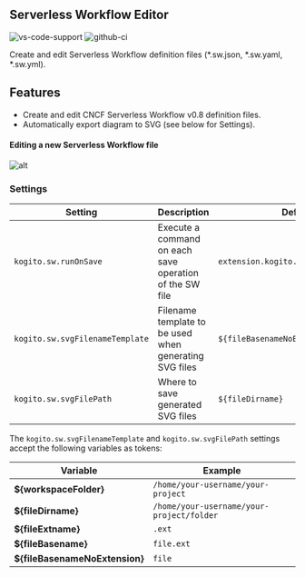 ## Serverless Workflow Editor

![vs-code-support](https://img.shields.io/badge/Visual%20Studio%20Code-1.46.0+-blue.svg)
![github-ci](https://github.com/kiegroup/kie-tools/actions/workflows/monorepo_pr_ci_full.yml/badge.svg)

Create and edit Serverless Workflow definition files (\*.sw.json, \*.sw.yaml, \*.sw.yml).

## Features

- Create and edit CNCF Serverless Workflow v0.8 definition files.
- Automatically export diagram to SVG (see below for Settings).

#### Editing a new Serverless Workflow file

![alt](./gifs/sw.gif?raw=true)

### Settings

| Setting                         | Description                                             | Default value                              |
| ------------------------------- | ------------------------------------------------------- | ------------------------------------------ |
| `kogito.sw.runOnSave`           | Execute a command on each save operation of the SW file | `extension.kogito.swf.silentlyGenerateSvg` |
| `kogito.sw.svgFilenameTemplate` | Filename template to be used when generating SVG files  | `${fileBasenameNoExtension}-svg.svg`       |
| `kogito.sw.svgFilePath`         | Where to save generated SVG files                       | `${fileDirname}`                           |

The `kogito.sw.svgFilenameTemplate` and `kogito.sw.svgFilePath` settings accept the following variables as tokens:

| Variable                       | Example                                   |
| ------------------------------ | ----------------------------------------- |
| **${workspaceFolder}**         | `/home/your-username/your-project`        |
| **${fileDirname}**             | `/home/your-username/your-project/folder` |
| **${fileExtname}**             | `.ext`                                    |
| **${fileBasename}**            | `file.ext`                                |
| **${fileBasenameNoExtension}** | `file`                                    |
